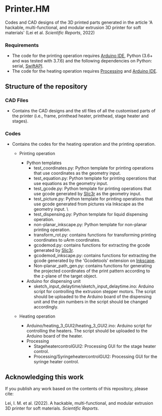 # Printer.HM

Codes and CAD designs of the 3D printed parts generated in the article 'A hackable, multi-functional, and modular extrusion 3D printer for soft materials' (Lei et al. _Scientific Reports_, 2022)

### Requirements 
- The code for the printing operation requires [Arduino IDE](https://www.arduino.cc/en/software), Python (3.6+ and was tested with 3.7.6) and the following dependencies on Python: serial, [SwiftAPI](https://github.com/uArm-Developer/uArm-Python-SDK).
- The code for the heating operation requires [Processing](https://processing.org/download) and [Arduino IDE](https://www.arduino.cc/en/software). 

## Structure of the repository
### CAD Files
- Contains the CAD designs and the stl files of all the customised parts of the printer (i.e., frame, printhead heater, printhead, stage heater and stages).

### Codes 
- Contains the codes for the heating operation and the printing operation. 
  - Printing operation
    - Python templates
      - test_coordinates.py: Python template for printing operations that use coordinates as the geometry input. 
      - test_equation.py: Python template for printing operations that use equations as the geometry input. 
      - test_gcode.py: Python template for printing operations that use gcode generated by [Slic3r](https://slic3r.org/) as the geometry input. 
      - test_picture.py: Python template for printing operations that use gcode generated from pictures via Inkscape as the geometry input. \
      - test_dispensing.py: Python template for liquid dispensing operation.
      - non-planar_inkscape.py: Python template for non-planar printing operation. 
      - transform_rot.py: contains functions for transforming printing coordinates to uArm coordinates.
      - gcodemod.py: contains functions for extracting the gcode generated by [Slic3r](https://slic3r.org/). 
      - gcodemod_inkscape.py: contains functions for extracting the gcode generated by the 'Gcodetools' extension on [Inkscape](https://inkscape.org/). 
      - Non-planar_path_gen.py: contains functions for generating the projected coordinates of the print pattern according to the z-plane of the target object.
    - Arduino for dispensing unit
      - sketch_input_delaytime/sketch_input_delaytime.ino: Arduino script for controlling the extrusion stepper motors. The script should be uploaded to the Arduino   board of the dispensing unit and the pin numbers in the script should be changed accordingly. 
   
  - Heating operation 
    - Arduino/heating_3_GUI2/heating_3_GUI2.ino: Arduino script for controlling the heaters. The script should be uploaded to the Arduino board of the heater. 
    - Processing
      - StageheatercontrolGUI2: Processing GUI for the stage heater control. 
      - Processing/SyringeheatercontrolGUI2: Processing GUI for the syringe heater control.

## Acknowledging this work
If you publish any work based on the contents of this repository, please cite:

Lei, I. M. et al. (2022). A hackable, multi-functional, and modular extrusion 3D printer for soft materials. _Scientific Reports_. 
